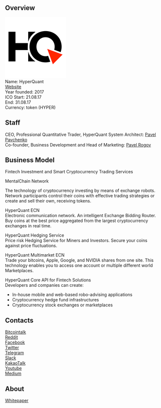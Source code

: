 ## Overview
![HyperQuant logo](../projects/logo/hyperquant.png)  
Name: HyperQuant  
[Website](https://hyperquant.net/)    
Year founded: 2017  
ICO Start: 21.08.17  
End: 31.08.17  
Currency: token (HYPER)	 
## Staff 
CEO, Professional Quantitative Trader, HyperQuant System Architect: [Pavel Pavchenko](../people/pavel_pavchenko.md)  
Co-founder, Business Development and Head of Marketing: [Pavel Rogov](../people/pavel_rogov.md)  
## Business Model
 Fintech Investment and Smart Cryptocurrency Trading Services  
 
 MentalChain Network   
 
The technology of cryptocurrency investing by means of exchange robots. Network participants control their coins with effective trading strategies or create and sell their own, receiving tokens.  

HyperQuant ECN  
Electronic communication network. An intelligent Exchange Bidding Router. Buy coins at the best price aggregated from the largest cryptocurrency exchanges in real time.  

HyperQuant Hedging Service  
Price risk Hedging Service for Miners and Investors. Secure your coins against price fluctuations.  

HyperQuant Multimarket ECN  
Trade your bitcoins, Apple, Google, and NVIDIA shares from one site. This technology enables you to access one account or multiple different world Marketplaces.  

HyperQuant Core API for Fintech Solutions  
Developers and companies can create:  
* In-house mobile and web-based robo-advising applications
* Cryptocurrency hedge fund infrastructures
* Cryptocurrency stock exchanges or marketplaces
## Contacts  
[Bitcointalk](https://hyperquant.net/en/index.php)     
[Reddit](https://goo.gl/MDRZwz)  
[Facebook](https://www.facebook.com/hyperquant.net/)  
[Twitter](https://goo.gl/YtQAq3)   
[Telegram](https://t.me/hyperquant)    
[Slack](https://goo.gl/3FtNAM)  
[KakaoTalk](https://goo.gl/A7yTVe)  
[Youtube](https://www.youtube.com/channel/UCOgRfmQR-GKJlbnF1tRQPgw)  
[Medium](https://goo.gl/4zw9y4)  
  
## About 
[Whitepaper](https://hyperquant.net/docs/whitepaper/HyperQuant-English-Whitepaper-v1.0.pdf)

